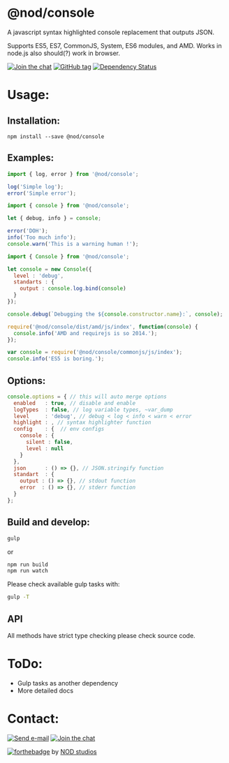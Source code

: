 # @nod/console
A javascript syntax highlighted console replacement that outputs JSON.

Supports ES5, ES7, CommonJS, System, ES6 modules, and AMD.
Works in node.js also should(?) work in browser.

[![Join the chat][gitter-image]][gitter-url]
[![GitHub tag][tag-image]][tag-url]
[![Dependency Status][david-image]][david-url]

# Usage:

## Installation:
```
npm install --save @nod/console
```

## Examples:

```javascript
import { log, error } from '@nod/console';

log('Simple log');
error('Simple error');
```

```javascript
import { console } from '@nod/console';

let { debug, info } = console;

error('DOH');
info('Too much info');
console.warn('This is a warning human !');
```

```javascript
import { Console } from '@nod/console';

let console = new Console({
  level : 'debug',
  standarts : {
    output : console.log.bind(console)
  }
});

console.debug(`Debugging the ${console.constructor.name}:`, console);
```

```javascript
require('@nod/console/dist/amd/js/index', function(console) {
  console.info('AMD and requirejs is so 2014.');
});
```

```javascript
var console = require('@nod/console/commonjs/js/index');
console.info('ES5 is boring.');
```

## Options:
```javascript
console.options = { // this will auto merge options
  enabled   : true, // disable and enable
  logTypes  : false, // log variable types, ~var_dump
  level     : 'debug', // debug < log < info < warn < error
  highlight : , // syntax highlighter function
  config    : {  // env configs
    console : {
      silent : false,
      level : null
    }
  },
  json      : () => {}, // JSON.stringify function
  standart  : {
    output : () => {}, // stdout function
    error  : () => {}, // stderr function
  }
};
```

## Build and develop:
```bash
gulp
```
or
```bash
npm run build
npm run watch
```
Please check available gulp tasks with:
```bash
gulp -T
```

## API
All methods have strict type checking please check source code.

# ToDo:
- Gulp tasks as another dependency
- More detailed docs

# Contact:
[![Send e-mail][mail-image]][mail-url]
[![Join the chat][gitter-image]][gitter-url]

[![forthebadge](http://forthebadge.com/images/badges/built-with-love.svg)](http://nod.st)
by [NOD studios](http://nod.st)


[logo-image]: ./image/logo.strap.png?raw=true
[repo-url]: https://github.com/NOD-studios/console
[david-url]: https://david-dm.org/NOD-studios/console
[david-image]: https://david-dm.org/NOD-studios/console.svg
[gitter-image]: https://img.shields.io/badge/GITTER-join%20chat-green.svg
[gitter-url]: http://bit.ly/NOD-chat
[mail-image]: https://img.shields.io/badge/send-email-green.svg
[mail-url]: mailto:hey@nod.st
[tag-image]: https://img.shields.io/github/tag/NOD-studios/console.svg
[tag-url]: https://github.com/NOD-studios/console/tags
